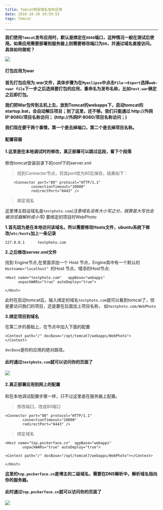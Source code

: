 ```yaml
---
title: Tomcat绑定域名发布应用
date: 2016-10-30 19:59:53
tags: Tomcat
---
```


---

<b>我们使用`Tomcat`发布应用时，默认是绑定在`8080`端口，这种情况一般在测试后使用。如果应用需要部署到服务器上则需要修改端口为`80`，并通过域名直接访问。具体如何做呢？
</b>

![](http://7xta11.com1.z0.glb.clouddn.com/ChMkJ1cghZGIbfOAAARV4Pwpv4QAAQsDQJ9YssABFX4485.jpg)
#### 打包应用为war

<b>首先打包应用为.war文件，具体步骤为在`Myeclipse`中点击`File->Export`选择`web->war file`下一步之后选择要打包的应用，重命名为发布名称，比如`test.war`确定之后即打包。</b>

<!--more-->

<b>我们把War包传到主机上去，放到Tomcat的webapps下，启动tomcat的startup.bat，会自动解压项目；到了这里，还不够。我们只能通过 http://外网IP:8080/项目名称访问； (http://外网IP:8080/项目名称访问；)</b>

<strong>我们现在要干两个事情，第一个是去掉端口，第二个是去掉项目名称。</strong>

#### 配置容器


<h4>1.这里是在本地调试时的修改，真正部署可以跳过这段，看下个段落</h4>


修改tomcat安装目录下的conf下的server.xml

> 找到Connector节点，将其port改为80后保存，结果如下：


        <Connector port="80" protocol="HTTP/1.1"
                connectionTimeout="20000"
                redirectPort="8443" />


> 绑定域名

这里博主假设域名是`testphoto.com`<em>(注意域名没有大小写之分，就算是大写也会被浏览器解析成小写)</em> 要绑定的项目时WebPhoto

<b>1.首先因为是在本地访问该域名，所以需要修改Hosts文件，ubuntu系统下修改/`etc/hosts`加上一条记录</b>

    127.0.0.1      testphoto.com

<b>2.之后修改server.xml文件</b>

  找到 Engine节点,在里面添加一个 Host 节点，Engine其中有一个默认的`Hostname="localhost" `的Host 节点，增添的Host节点:

    <Host name="testphoto.com"   appBase="webapps"
          unpackWARs="true" autoDeploy="true">

    </Host>


此时在启动tomcat后，输入绑定的域名`testphoto.com`就可以看到tomcat了，但是要访问我们的项目，还是要在后面加上项目名称，
如`testphoto.com/WebPhoto`

<b>3.绑定项目到域名</b>

  在第二步的基础上，在<Host>节点中加入下面的配置


    <Context path="/" docBase="/opt/tomcat7/webapps/WebPhoto">
    </Context>

  `docBase`是你的应用的绝对路径。


#### 此时通过`testphoto.com`就可以访问你的页面了

![](http://7xta11.com1.z0.glb.clouddn.com/1.png)





<h4>2.真正部署应用到网上的配置</h4>

  和在本地调试配置步骤一样，只不过这里是在服务器上配置。

>修改端口，改成80端口

    <Connector port="80" protocol="HTTP/1.1"
            connectionTimeout="20000"
            redirectPort="8443" />


> 绑定域名


    <Host name="top.pockerface.cn"  appBase="webapps"
            unpackWARs="true" autoDeploy="true">

    <Context path="/" docBase="/opt/tomcat7/webapps/WebPhoto"></Context>

    </Host>


<b>这里的`top.pockerface.cn`是博主的二级域名，需要在DNS解析中，解析域名指向你的服务器。</b>

#### 此时通过`top.pockerface.cn`就可以访问你的页面了

![](http://7xta11.com1.z0.glb.clouddn.com/1.png)
